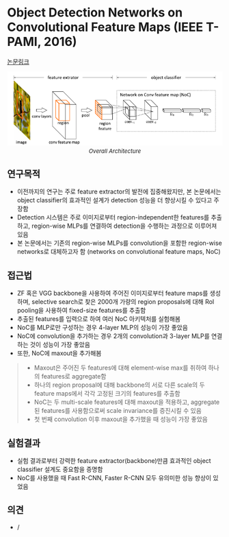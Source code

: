 # Object Detection Networks on Convolutional Feature Maps (IEEE T-PAMI, 2016)

[논문링크](https://ieeexplore.ieee.org/abstract/document/7546875)

<p align="center">
    <img width="600" alt='fig1' src="../img/ren2016object.png?raw=true"></br>
    <em><font size=2>Overall Architecture</font></em>
</p>

## 연구목적
- 이전까지의 연구는 주로 feature extractor의 발전에 집중해왔지만, 본 논문에서는 object classifier의 효과적인 설계가 detection 성능을 더 향상시킬 수 있다고 주장함
- Detection 시스템은 주로 이미지로부터 region-independent한 features를 추출하고, region-wise MLPs를 연결하여 detection을 수행하는 과정으로 이루어져 있음
- 본 논문에서는 기존의 region-wise MLPs를 convolution을 포함한 region-wise networks로 대체하고자 함 (networks on convolutional feature maps, NoC)

## 접근법
- ZF 혹은 VGG backbone을 사용하여 주어진 이미지로부터 feature maps를 생성하며, selective search로 찾은 2000개 가량의 region proposals에 대해 RoI pooling을 사용하여 fixed-size features를 추출함
- 추출된 features를 입력으로 하여 여러 NoC 아키텍처를 실험해봄
- NoC를 MLP로만 구성하는 경우 4-layer MLP의 성능이 가장 좋았음
- NoC에 convolution을 추가하는 경우 2개의 convolution과 3-layer MLP를 연결하는 것이 성능이 가장 좋았음
- 또한, NoC에 maxout을 추가해봄
> - Maxout은 주어진 두 features에 대해 element-wise max를 취하여 하나의 features로 aggregate함
> - 하나의 region proposal에 대해 backbone의 서로 다른 scale의 두 feature maps에서 각각 고정된 크기의 features를 추출함
> - NoC는 두 multi-scale features에 대해 maxout을 적용하고, aggregate된 features를 사용함으로써 scale invariance를 증진시킬 수 있음
> - 첫 번째 convolution 이후 maxout을 추가했을 때 성능이 가장 좋았음

## 실험결과
- 실험 결과로부터 강력한 feature extractor(backbone)만큼 효과적인 object classifier 설계도 중요함을 증명함
- NoC를 사용했을 때 Fast R-CNN, Faster R-CNN 모두 유의미한 성능 향상이 있었음

## 의견
- / 